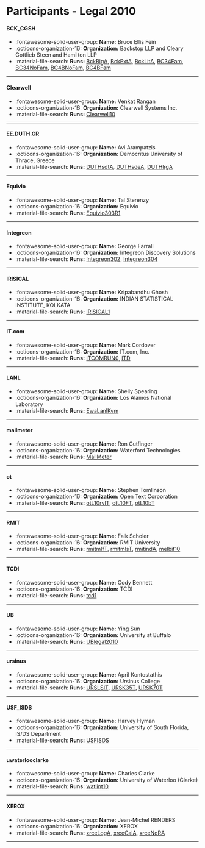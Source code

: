 # Participants - Legal 2010 

#### BCK_CGSH
 - :fontawesome-solid-user-group: **Name:** Bruce Ellis Fein
 - :octicons-organization-16: **Organization:** Backstop LLP and Cleary Gottlieb Steen and Hamilton LLP
 - :material-file-search: **Runs:** [BckBigA](./runs.md#bckbiga), [BckExtA](./runs.md#bckexta), [BckLitA](./runs.md#bcklita), [BC34Fam](./runs.md#bc34fam), [BC34NoFam](./runs.md#bc34nofam), [BC4BNoFam](./runs.md#bc4bnofam), [BC4BFam](./runs.md#bc4bfam)

---
#### Clearwell
 - :fontawesome-solid-user-group: **Name:** Venkat Rangan
 - :octicons-organization-16: **Organization:** Clearwell Systems Inc.
 - :material-file-search: **Runs:** [Clearwell10](./runs.md#clearwell10)

---
#### EE.DUTH.GR
 - :fontawesome-solid-user-group: **Name:** Avi Arampatzis
 - :octicons-organization-16: **Organization:** Democritus University of Thrace, Greece
 - :material-file-search: **Runs:** [DUTHsdtA](./runs.md#duthsdta), [DUTHsdeA](./runs.md#duthsdea), [DUTHlrgA](./runs.md#duthlrga)

---
#### Equivio
 - :fontawesome-solid-user-group: **Name:** Tal Sterenzy
 - :octicons-organization-16: **Organization:** Equivio
 - :material-file-search: **Runs:** [Equivio303R1](./runs.md#equivio303r1)

---
#### Integreon
 - :fontawesome-solid-user-group: **Name:** George Farrall
 - :octicons-organization-16: **Organization:** Integreon Discovery Solutions
 - :material-file-search: **Runs:** [Integreon302](./runs.md#integreon302), [Integreon304](./runs.md#integreon304)

---
#### IRISICAL
 - :fontawesome-solid-user-group: **Name:** Kripabandhu Ghosh
 - :octicons-organization-16: **Organization:** INDIAN STATISTICAL INSTITUTE, KOLKATA
 - :material-file-search: **Runs:** [IRISICAL1](./runs.md#irisical1)

---
#### IT.com
 - :fontawesome-solid-user-group: **Name:** Mark Cordover
 - :octicons-organization-16: **Organization:** IT.com, Inc.
 - :material-file-search: **Runs:** [ITCOMRUN0](./runs.md#itcomrun0), [ITD](./runs.md#itd)

---
#### LANL
 - :fontawesome-solid-user-group: **Name:** Shelly Spearing
 - :octicons-organization-16: **Organization:** Los Alamos National Laboratory
 - :material-file-search: **Runs:** [EwaLanlKvm](./runs.md#ewalanlkvm)

---
#### mailmeter
 - :fontawesome-solid-user-group: **Name:** Ron Gutfinger
 - :octicons-organization-16: **Organization:** Waterford Technologies
 - :material-file-search: **Runs:** [MailMeter](./runs.md#mailmeter)

---
#### ot
 - :fontawesome-solid-user-group: **Name:** Stephen Tomlinson
 - :octicons-organization-16: **Organization:** Open Text Corporation
 - :material-file-search: **Runs:** [otL10rvlT](./runs.md#otl10rvlt), [otL10FT](./runs.md#otl10ft), [otL10bT](./runs.md#otl10bt)

---
#### RMIT
 - :fontawesome-solid-user-group: **Name:** Falk Scholer
 - :octicons-organization-16: **Organization:** RMIT University
 - :material-file-search: **Runs:** [rmitmlfT](./runs.md#rmitmlft), [rmitmlsT](./runs.md#rmitmlst), [rmitindA](./runs.md#rmitinda), [melbit10](./runs.md#melbit10)

---
#### TCDI
 - :fontawesome-solid-user-group: **Name:** Cody Bennett
 - :octicons-organization-16: **Organization:** TCDI
 - :material-file-search: **Runs:** [tcd1](./runs.md#tcd1)

---
#### UB
 - :fontawesome-solid-user-group: **Name:** Ying Sun
 - :octicons-organization-16: **Organization:** University at Buffalo
 - :material-file-search: **Runs:** [UBlegal2010](./runs.md#ublegal2010)

---
#### ursinus
 - :fontawesome-solid-user-group: **Name:** April Kontostathis
 - :octicons-organization-16: **Organization:** Ursinus College
 - :material-file-search: **Runs:** [URSLSIT](./runs.md#urslsit), [URSK35T](./runs.md#ursk35t), [URSK70T](./runs.md#ursk70t)

---
#### USF_ISDS
 - :fontawesome-solid-user-group: **Name:** Harvey Hyman
 - :octicons-organization-16: **Organization:** University of South Florida, IS/DS Department
 - :material-file-search: **Runs:** [USFISDS](./runs.md#usfisds)

---
#### uwaterlooclarke
 - :fontawesome-solid-user-group: **Name:** Charles Clarke
 - :octicons-organization-16: **Organization:** University of Waterloo (Clarke)
 - :material-file-search: **Runs:** [watlint10](./runs.md#watlint10)

---
#### XEROX
 - :fontawesome-solid-user-group: **Name:** Jean-Michel RENDERS
 - :octicons-organization-16: **Organization:** XEROX
 - :material-file-search: **Runs:** [xrceLogA](./runs.md#xrceloga), [xrceCalA](./runs.md#xrcecala), [xrceNoRA](./runs.md#xrcenora)

---
